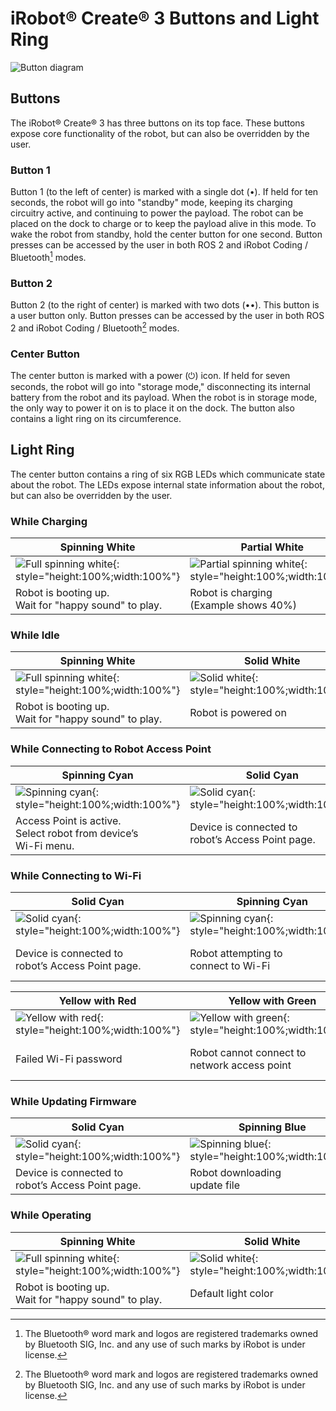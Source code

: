 # iRobot® Create® 3 Buttons and Light Ring
![Button diagram](data/buttons.png)

## Buttons
The iRobot® Create® 3 has three buttons on its top face.
These buttons expose core functionality of the robot, but can also be overridden by the user.

### Button 1
Button 1 (to the left of center) is marked with a single dot (•).
If held for ten seconds, the robot will go into "standby" mode, keeping its charging circuitry active, and continuing to power the payload.
The robot can be placed on the dock to charge or to keep the payload alive in this mode.
To wake the robot from standby, hold the center button for one second.
Button presses can be accessed by the user in both ROS 2 and iRobot Coding / Bluetooth[^1] modes.

### Button 2
Button 2 (to the right of center) is marked with two dots (••).
This button is a user button only.
Button presses can be accessed by the user in both ROS 2 and iRobot Coding / Bluetooth[^1] modes.

### Center Button
The center button is marked with a power (⏻) icon.
If held for seven seconds, the robot will go into "storage mode," disconnecting its internal battery from the robot and its payload.
When the robot is in storage mode, the only way to power it on is to place it on the dock.
The button also contains a light ring on its circumference.

## Light Ring
The center button contains a ring of six RGB LEDs which communicate state about the robot.
The LEDs expose internal state information about the robot, but can also be overridden by the user.

### While Charging
|  Spinning White  |  Partial White  |  Solid White  |  Pulsing Red  |
| ----- | ----- | ----- | ------ |
|  ![Full spinning white](data/lightring/boot.gif){: style="height:100%;width:100%"}  |  ![Partial spinning white](data/lightring/charged_spinning.gif){: style="height:100%;width:100%"}  |  ![Solid white](data/lightring/white_solid.jpg){: style="height:100%;width:100%"}  |  ![Pulsing Red](data/lightring/red_pulsing.gif){: style="height:100%;width:100%"}  |
|  Robot is booting up.<br>Wait for "happy sound" to play.  |  Robot is charging<br>(Example shows 40%)  |  Robot is 100% charged  |  Battery < 10%  |

### While Idle
|  Spinning White  |  Solid White  |  Pulsing Red  |  Solid Red  |
| ----- | ----- | ----- | ------ |
|  ![Full spinning white](data/lightring/boot.gif){: style="height:100%;width:100%"}  |  ![Solid white](data/lightring/white_solid.jpg){: style="height:100%;width:100%"}  |  ![Pulsing Red](data/lightring/red_pulsing.gif){: style="height:100%;width:100%"}  |  ![Solid Red](data/lightring/red_solid.jpg){: style="height:100%;width:100%"}  |
|  Robot is booting up.<br>Wait for "happy sound" to play.  |  Robot is powered on  |  Battery <10%. Place on charger.  |  Robot error. Cycle power.  |

### While Connecting to Robot Access Point
|  Spinning Cyan  |  Solid Cyan  | | |
| ----- | ----- | ----- | ----- |
|  ![Spinning cyan](data/lightring/cyan_spinning.gif){: style="height:100%;width:100%"}  |  ![Solid cyan](data/lightring/cyan_solid.jpg){: style="height:100%;width:100%"}  | | |
|  Access Point is active. <br> Select robot from device’s <br> Wi-Fi menu.  |  Device is connected to <br> robot’s Access Point page.  | | |

### While Connecting to Wi-Fi
|  Solid Cyan  |  Spinning Cyan  |  Quick Green Flash  |  Solid White  |
| ----- | ----- | ----- | ----- |
|  ![Solid cyan](data/lightring/cyan_solid.jpg){: style="height:100%;width:100%"}  |  ![Spinning cyan](data/lightring/cyan_spinning.gif){: style="height:100%;width:100%"}  |  ![Green Flash](data/lightring/green_solid.jpg){: style="height:100%;width:100%"}  |  ![Solid White](data/lightring/white_solid.jpg){: style="height:100%;width:100%"}  |
|  Device is connected to <br> robot’s Access Point page.  |  Robot attempting to <br> connect to Wi-Fi  |  Success connecting to Wi-Fi  |  Robot successfully <br> disconnected from <br> Access Point page  |

|  Yellow with Red  |  Yellow with Green  |  Yellow with Blue  |  Yellow with White  |  Solid Yellow  |
| ----- | ----- | ----- | ----- | ----- |
|  ![Yellow with red](data/lightring/yellow-red_solid.jpg){: style="height:100%;width:100%"}  |  ![Yellow with green](data/lightring/yellow-green_solid.jpg){: style="height:100%;width:100%"}  |  ![Yellow with blue](data/lightring/yellow-blue_solid.jpg){: style="height:100%;width:100%"}  |  ![Yellow with white](data/lightring/yellow-white_solid.jpg){: style="height:100%;width:100%"}  |  ![Solid yellow](data/lightring/yellow_solid.jpg){: style="height:100%;width:100%"}  |
|  Failed Wi-Fi password  |  Robot cannot connect to <br> network access point | DHCP failed to obtain a valid <br> IP address before time-out. <br> Try again. |  Access point located but <br> failed association. Try again.  |  Failed to connect to Wi-Fi <br> for unknown reason  |

### While Updating Firmware
|  Solid Cyan  |  Spinning Blue  |  Spinning White  |  Solid White  |
| ----- | ----- | ----- | ----- |
|  ![Solid cyan](data/lightring/cyan_solid.jpg){: style="height:100%;width:100%"}  |  ![Spinning blue](data/lightring/blue_spinning.gif){: style="height:100%;width:100%"}  |  ![Full spinning white](data/lightring/boot.gif){: style="height:100%;width:100%"}  |  ![Solid White](data/lightring/white_solid.jpg){: style="height:100%;width:100%"}  |
|  Device is connected to <br> robot’s Access Point page.  |  Robot downloading <br> update file  |  Robot updating firmware <br> Do not remove from dock  |  Update successful  |

### While Operating
|  Spinning White  |  Solid White  |  Pulsing Red  |  Spinning Red  |  Half Solid Orange  | Half Solid Yellow  |
| ----- | ----- | ----- | ----- | ----- | ----- |
|  ![Full spinning white](data/lightring/boot.gif){: style="height:100%;width:100%"}  |  ![Solid white](data/lightring/white_solid.jpg){: style="height:100%;width:100%"}  |  ![Pulsing Red](data/lightring/red_pulsing.gif){: style="height:100%;width:100%"}  |  ![Spinning Red](data/lightring/red_spinning.gif){: style="height:100%;width:100%"}  |  ![Rear Half Orange](data/lightring/orange_half_solid.jpg){: style="height:100%;width:100%"}  |  ![Rear Half Yellow](data/lightring/yellow_half_solid.jpg){: style="height:100%;width:100%"}  |
|  Robot is booting up.<br>Wait for "happy sound" to play.  |  Default light color  |  Battery < 10%  |  Battery < 3%  |  Back-up safety activated  |  Wheels disabled  |

[^1]: The Bluetooth® word mark and logos are registered trademarks owned by Bluetooth SIG, Inc. and any use of such marks by iRobot is under license.
[^2]: All other trademarks mentioned are the property of their respective owners.